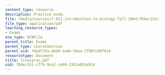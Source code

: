 ```yaml
---
content_type: resource
description: Practice exam.
file: /media/courses/7-012-introduction-to-biology-fall-2004/f84ec151cffb9ce2ce092361a691e914_finalprac.pdf
file_type: application/pdf
learning_resource_types:
- Exams
ocw_type: OCWFile
parent_title: Exams
parent_type: CourseSection
parent_uid: fdad73fa-abb9-aa0e-50aa-7f987c66f614
resourcetype: Document
title: finalprac.pdf
uid: f84ec151-cffb-9ce2-ce09-2361a691e914
---
```

